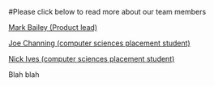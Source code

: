 #Please click below to read more about our team members

<a class="wp-block-button__link" href="./dr-mark-a-bailey">Mark Bailey (Product lead)</a>

<a class="wp-block-button__link" href="./joe-channing">Joe Channing (computer sciences placement student)</a>

<a class="wp-block-button__link" href="./nick-ives">Nick Ives (computer sciences placement student)</a>

Blah blah
